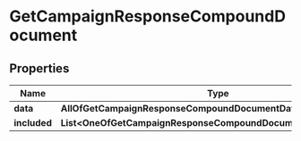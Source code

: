 # GetCampaignResponseCompoundDocument

## Properties
Name | Type | Description | Notes
------------ | ------------- | ------------- | -------------
**data** | **AllOfGetCampaignResponseCompoundDocumentData** |  | 
**included** | **List&lt;OneOfGetCampaignResponseCompoundDocumentIncludedItems&gt;** |  |  [optional]
